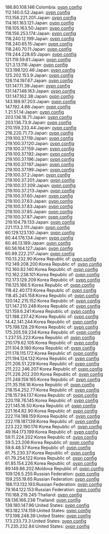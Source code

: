 186.80.108.146:Colombia: [ovpn config](vpn/186_80_108_146.ovpn)  
112.140.0.52:Japan: [ovpn config](vpn/112_140_0_52.ovpn)  
113.158.221.201:Japan: [ovpn config](vpn/113_158_221_201.ovpn)  
114.161.163.121:Japan: [ovpn config](vpn/114_161_163_121.ovpn)  
118.105.163.50:Japan: [ovpn config](vpn/118_105_163_50.ovpn)  
118.156.253.174:Japan: [ovpn config](vpn/118_156_253_174.ovpn)  
118.240.12.199:Japan: [ovpn config](vpn/118_240_12_199.ovpn)  
118.240.65.15:Japan: [ovpn config](vpn/118_240_65_15.ovpn)  
118.240.70.11:Japan: [ovpn config](vpn/118_240_70_11.ovpn)  
119.244.228.65:Japan: [ovpn config](vpn/119_244_228_65.ovpn)  
121.119.59.61:Japan: [ovpn config](vpn/121_119_59_61.ovpn)  
121.3.13.116:Japan: [ovpn config](vpn/121_3_13_116.ovpn)  
123.198.120.46:Japan: [ovpn config](vpn/123_198_120_46.ovpn)  
125.202.153.9:Japan: [ovpn config](vpn/125_202_153_9.ovpn)  
126.114.197.67:Japan: [ovpn config](vpn/126_114_197_67.ovpn)  
131.147.11.39:Japan: [ovpn config](vpn/131_147_11_39.ovpn)  
131.147.148.163:Japan: [ovpn config](vpn/131_147_148_163.ovpn)  
131.147.162.38:Japan: [ovpn config](vpn/131_147_162_38.ovpn)  
143.189.97.203:Japan: [ovpn config](vpn/143_189_97_203.ovpn)  
147.192.4.68:Japan: [ovpn config](vpn/147_192_4_68.ovpn)  
1.21.51.14:Japan: [ovpn config](vpn/1_21_51_14.ovpn)  
203.136.18.71:Japan: [ovpn config](vpn/203_136_18_71.ovpn)  
203.136.73.9:Japan: [ovpn config](vpn/203_136_73_9.ovpn)  
210.159.233.44:Japan: [ovpn config](vpn/210_159_233_44.ovpn)  
218.220.71.73:Japan: [ovpn config](vpn/218_220_71_73.ovpn)  
219.100.37.119:Japan: [ovpn config](vpn/219_100_37_119.ovpn)  
219.100.37.120:Japan: [ovpn config](vpn/219_100_37_120.ovpn)  
219.100.37.159:Japan: [ovpn config](vpn/219_100_37_159.ovpn)  
219.100.37.192:Japan: [ovpn config](vpn/219_100_37_192.ovpn)  
219.100.37.196:Japan: [ovpn config](vpn/219_100_37_196.ovpn)  
219.100.37.197:Japan: [ovpn config](vpn/219_100_37_197.ovpn)  
219.100.37.199:Japan: [ovpn config](vpn/219_100_37_199.ovpn)  
219.100.37.2:Japan: [ovpn config](vpn/219_100_37_2.ovpn)  
219.100.37.201:Japan: [ovpn config](vpn/219_100_37_201.ovpn)  
219.100.37.209:Japan: [ovpn config](vpn/219_100_37_209.ovpn)  
219.100.37.213:Japan: [ovpn config](vpn/219_100_37_213.ovpn)  
219.100.37.60:Japan: [ovpn config](vpn/219_100_37_60.ovpn)  
219.100.37.63:Japan: [ovpn config](vpn/219_100_37_63.ovpn)  
219.100.37.83:Japan: [ovpn config](vpn/219_100_37_83.ovpn)  
219.100.37.85:Japan: [ovpn config](vpn/219_100_37_85.ovpn)  
219.100.37.87:Japan: [ovpn config](vpn/219_100_37_87.ovpn)  
219.104.79.133:Japan: [ovpn config](vpn/219_104_79_133.ovpn)  
221.113.2.111:Japan: [ovpn config](vpn/221_113_2_111.ovpn)  
60.129.123.130:Japan: [ovpn config](vpn/60_129_123_130.ovpn)  
60.44.176.134:Japan: [ovpn config](vpn/60_44_176_134.ovpn)  
60.46.13.189:Japan: [ovpn config](vpn/60_46_13_189.ovpn)  
60.56.164.127:Japan: [ovpn config](vpn/60_56_164_127.ovpn)  
60.99.222.217:Japan: [ovpn config](vpn/60_99_222_217.ovpn)  
110.13.232.90:Korea Republic of: [ovpn config](vpn/110_13_232_90.ovpn)  
112.149.208.200:Korea Republic of: [ovpn config](vpn/112_149_208_200.ovpn)  
112.160.82.140:Korea Republic of: [ovpn config](vpn/112_160_82_140.ovpn)  
112.162.238.101:Korea Republic of: [ovpn config](vpn/112_162_238_101.ovpn)  
112.173.129.209:Korea Republic of: [ovpn config](vpn/112_173_129_209.ovpn)  
116.125.166.5:Korea Republic of: [ovpn config](vpn/116_125_166_5.ovpn)  
118.42.40.173:Korea Republic of: [ovpn config](vpn/118_42_40_173.ovpn)  
118.45.245.158:Korea Republic of: [ovpn config](vpn/118_45_245_158.ovpn)  
120.142.215.152:Korea Republic of: [ovpn config](vpn/120_142_215_152.ovpn)  
121.147.210.248:Korea Republic of: [ovpn config](vpn/121_147_210_248.ovpn)  
121.159.6.241:Korea Republic of: [ovpn config](vpn/121_159_6_241.ovpn)  
121.188.237.42:Korea Republic of: [ovpn config](vpn/121_188_237_42.ovpn)  
14.42.141.244:Korea Republic of: [ovpn config](vpn/14_42_141_244.ovpn)  
175.198.128.29:Korea Republic of: [ovpn config](vpn/175_198_128_29.ovpn)  
175.205.59.234:Korea Republic of: [ovpn config](vpn/175_205_59_234.ovpn)  
1.237.55.223:Korea Republic of: [ovpn config](vpn/1_237_55_223.ovpn)  
210.179.62.105:Korea Republic of: [ovpn config](vpn/210_179_62_105.ovpn)  
211.104.9.180:Korea Republic of: [ovpn config](vpn/211_104_9_180.ovpn)  
211.178.115.172:Korea Republic of: [ovpn config](vpn/211_178_115_172.ovpn)  
211.194.124.132:Korea Republic of: [ovpn config](vpn/211_194_124_132.ovpn)  
211.206.51.229:Korea Republic of: [ovpn config](vpn/211_206_51_229.ovpn)  
211.222.246.207:Korea Republic of: [ovpn config](vpn/211_222_246_207.ovpn)  
211.226.202.200:Korea Republic of: [ovpn config](vpn/211_226_202_200.ovpn)  
211.248.159.165:Korea Republic of: [ovpn config](vpn/211_248_159_165.ovpn)  
211.35.156.16:Korea Republic of: [ovpn config](vpn/211_35_156_16.ovpn)  
218.154.252.77:Korea Republic of: [ovpn config](vpn/218_154_252_77.ovpn)  
218.157.94.137:Korea Republic of: [ovpn config](vpn/218_157_94_137.ovpn)  
220.118.76.145:Korea Republic of: [ovpn config](vpn/220_118_76_145.ovpn)  
221.145.16.50:Korea Republic of: [ovpn config](vpn/221_145_16_50.ovpn)  
221.164.82.90:Korea Republic of: [ovpn config](vpn/221_164_82_90.ovpn)  
222.114.188.159:Korea Republic of: [ovpn config](vpn/222_114_188_159.ovpn)  
222.118.187.139:Korea Republic of: [ovpn config](vpn/222_118_187_139.ovpn)  
223.222.190.176:Korea Republic of: [ovpn config](vpn/223_222_190_176.ovpn)  
49.164.173.199:Korea Republic of: [ovpn config](vpn/49_164_173_199.ovpn)  
59.11.224.202:Korea Republic of: [ovpn config](vpn/59_11_224_202.ovpn)  
59.5.23.206:Korea Republic of: [ovpn config](vpn/59_5_23_206.ovpn)  
59.6.48.57:Korea Republic of: [ovpn config](vpn/59_6_48_57.ovpn)  
61.75.230.37:Korea Republic of: [ovpn config](vpn/61_75_230_37.ovpn)  
61.79.254.122:Korea Republic of: [ovpn config](vpn/61_79_254_122.ovpn)  
61.85.154.226:Korea Republic of: [ovpn config](vpn/61_85_154_226.ovpn)  
89.149.86.202:Moldova Republic of: [ovpn config](vpn/89_149_86_202.ovpn)  
109.126.5.255:Russian Federation: [ovpn config](vpn/109_126_5_255.ovpn)  
159.255.19.65:Russian Federation: [ovpn config](vpn/159_255_19_65.ovpn)  
188.113.132.193:Russian Federation: [ovpn config](vpn/188_113_132_193.ovpn)  
79.164.122.153:Russian Federation: [ovpn config](vpn/79_164_122_153.ovpn)  
110.168.219.245:Thailand: [ovpn config](vpn/110_168_219_245.ovpn)  
58.136.166.238:Thailand: [ovpn config](vpn/58_136_166_238.ovpn)  
139.180.147.96:United States: [ovpn config](vpn/139_180_147_96.ovpn)  
163.182.174.159:United States: [ovpn config](vpn/163_182_174_159.ovpn)  
173.198.248.39:United States: [ovpn config](vpn/173_198_248_39.ovpn)  
173.233.73.3:United States: [ovpn config](vpn/173_233_73_3.ovpn)  
71.235.232.84:United States: [ovpn config](vpn/71_235_232_84.ovpn)  
